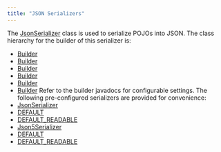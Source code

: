 ```yaml
---
title: "JSON Serializers"
---
```


The [JsonSerializer](../apidocs/org/apache/juneau/json/JsonSerializer.html) class is used to serialize POJOs into JSON.
The class hierarchy for the builder of this serializer is:
- [Builder](../apidocs/org/apache/juneau/Context/Builder.html)
- [Builder](../apidocs/org/apache/juneau/BeanContextable/Builder.html)
- [Builder](../apidocs/org/apache/juneau/BeanTraverseContext/Builder.html)
- [Builder](../apidocs/org/apache/juneau/serializer/Serializer/Builder.html)
- [Builder](../apidocs/org/apache/juneau/serializer/WriterSerializer/Builder.html)
- [Builder](../apidocs/org/apache/juneau/json/JsonSerializer/Builder.html)
Refer to the builder javadocs for configurable settings.
The following pre-configured serializers are provided for convenience:
- [JsonSerializer](../apidocs/org/apache/juneau/json/JsonSerializer.html)
- [DEFAULT](../apidocs/org/apache/juneau/json/JsonSerializer.html#DEFAULT)
- [DEFAULT_READABLE](../apidocs/org/apache/juneau/json/JsonSerializer.html#DEFAULT_READABLE)
- [Json5Serializer](../apidocs/org/apache/juneau/json/Json5Serializer.html)
- [DEFAULT](../apidocs/org/apache/juneau/json/Json5Serializer.html#DEFAULT)
- [DEFAULT_READABLE](../apidocs/org/apache/juneau/json/Json5Serializer.html#DEFAULT_READABLE)